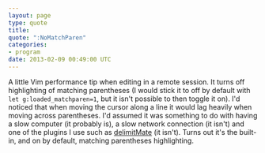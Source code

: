```yaml
---
layout: page
type: quote
title: 
quote: ":NoMatchParen"
categories: 
- program
date: 2013-02-09 00:49:00 UTC
---
```

A little Vim performance tip when editing in a remote session. It turns off highlighting of matching parentheses (I would stick it to off by default with `let g:loaded_matchparen=1`, but it isn't possible to then toggle it on). I'd noticed that when moving the cursor along a line it would lag heavily when moving across parentheses. I'd assumed it was something to do with having a slow computer (it probably is), a slow network connection (it isn't) and one of the plugins I use such as [delimitMate](https://github.com/Raimondi/delimitMate) (it isn't). Turns out it's the built-in, and on by default, matching parentheses highlighting. 
